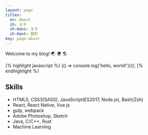 ```yaml
---
layout: page
titles:
  en: About
  zh: 关于
  zh-Hans: 关于
  zh-Hant: 關於
key: page-about
---
```


Welcome to my blog! :earth_asia: :earth_africa: :earth_americas:

{% highlight javascript %}
(() => console.log('hello, world!'))();
{% endhighlight %}

## Skills

- HTML5, CSS3(SASS), JavaScript(ES2017, Node.js), Bash(Zsh)
- React, React Native, Vue.js
- gulp, webpack
- Adobe Photoshop, Sketch
- Java, C/C++, Rust
- Machine Learning